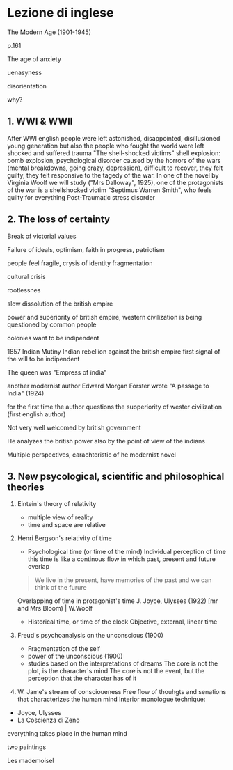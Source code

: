 # Lezione di inglese

The Modern Age  (1901-1945)

p.161

The age of anxiety  

uenasyness

disorientation

why?
## 1. WWI & WWII
After WWI english people were left astonished, disappointed, disillusioned young generation but also the people who fought the world were left shocked and suffered trauma
"The shell-shocked victims" shell explosion: bomb explosion, psychological disorder caused by the horrors of the wars (mental breakdowns, going crazy, depression), difficult to recover, they felt guilty, they felt responsive to the tagedy of the war. In one of the novel by Virginia Woolf we will study ("Mrs Dalloway", 1925), one of the protagonists of the war is a shellshocked victim "Septimus Warren Smith", who feels guilty for everything
Post-Traumatic stress disorder
## 2. The loss of certainty
Break of victorial values

Failure of ideals, optimism, faith in progress, patriotism

people feel fragile, crysis of identity
fragmentation

cultural crisis

rootlessnes

slow dissolution of the british empire

power and superiority of british empire, western civilization is being questioned by common people


colonies want to be indipendent

1857 Indian Mutiny
Indian rebellion against the british empire
first signal of the will to be indipendent

The queen was "Empress of india"


another modernist author 
Edward Morgan Forster
wrote
"A passage to India" (1924)

for the first time the author questions the suoperiority of wester civilization (first english author)

Not very well welcomed by british government

He analyzes the british power also by the point of view of the indians

Multiple perspectives, carachteristic of he modernist novel

## 3. New psycological, scientific and philosophical theories

1. Eintein's theory of relativity
	* multiple view of reality
	* time and space are relative
2. Henri Bergson's relativity of time 
	* Psychological time (or time of the mind)
	Individual perception of time 
	this time is like a continous flow in which past, present and future overlap
	> We live in the present, have memories of the past and we can think of the furure
	
	Overlapping of time in protagonist's time
	J. Joyce, Ulysses (1922) [mr and Mrs Bloom) | W.Woolf
	*	Historical time, or time of the clock
 Objective, external, linear time
3. Freud's psychoanalysis on the unconscious (1900)
	*  Fragmentation of the self
	* power of the unconscious (1900)
	* studies based on the interpretations of dreams
	The core is not the plot, is the character's mind
	The core is not the event, but the perception that the character has of it
4. W. Jame's stream of conscioueness
Free flow of thouhgts and senations that characterizes the human mind
Interior monologue technique:
* Joyce, Ulysses
* La Coscienza di Zeno

everything takes place in the human mind


two paintings

Les mademoisel
<!--stackedit_data:
eyJoaXN0b3J5IjpbLTEyNjMxMTU1NzYsLTEzMTE0NTI5NDVdfQ
==
-->